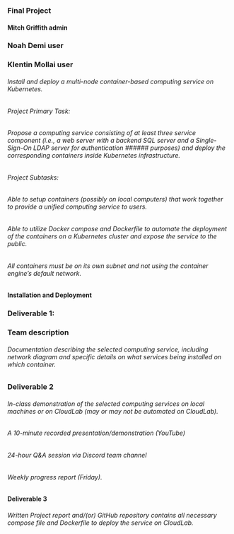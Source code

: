 ### Final Project

#### Mitch Griffith  admin
### Noah Demi       user
### Klentin Mollai  user

###### Install and deploy a multi-node container-based computing service on Kubernetes.
###### Project Primary Task:
###### Propose a computing service consisting of at least three service component (i.e., a web server with a backend SQL server and a Single-Sign-On LDAP server for authentication ###### purposes) and deploy the corresponding containers inside Kubernetes infrastructure.
###### Project Subtasks:
###### Able to setup containers (possibly on local computers) that work together to provide a unified computing service to users.
###### Able to utilize Docker compose and Dockerfile to automate the deployment of the containers on a Kubernetes cluster and expose the service to the public.
###### All containers must be on its own subnet and not using the container engine’s default network.
#### Installation and Deployment
### Deliverable 1:
### Team description
###### Documentation describing the selected computing service, including network diagram and specific details on what services being installed on which container.
### Deliverable 2
###### In-class demonstration of the selected computing services on local machines or on CloudLab (may or may not be automated on CloudLab).
###### A 10-minute recorded presentation/demonstration (YouTube)
###### 24-hour Q&A session via Discord team channel
###### Weekly progress report (Friday).
#### Deliverable 3
###### Written Project report and/(or) GitHub repository contains all necessary compose file and Dockerfile to deploy the service on CloudLab.
